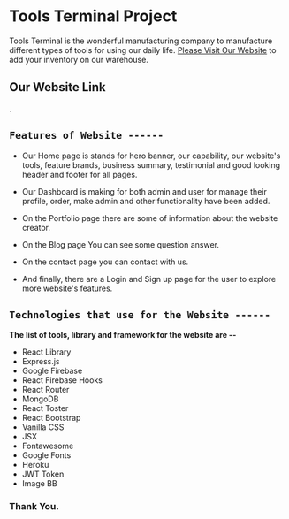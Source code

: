 # Tools Terminal Project

Tools Terminal is the wonderful manufacturing company to manufacture different types of tools for using our daily life. [Please Visit Our Website]() to add your inventory on our warehouse.

## Our Website Link

[](). 

## `Features of Website ------`

* Our Home page is stands for hero banner, our capability, our website's tools, feature brands, business summary, testimonial and good looking header and footer for all pages.

* Our Dashboard is making for both admin and user for manage their profile, order, make admin and other functionality have been added.

* On the Portfolio page there are some of information about the website creator.

* On the Blog page You can see some question answer.

* On the contact page you can contact with us.

* And finally, there are a Login and Sign up page for the user to explore more website's features.

## `Technologies that use for the Website ------`

**The list of tools, library and framework for the website are --**

* React Library
* Express.js
* Google Firebase
* React Firebase Hooks
* React Router
* MongoDB
* React Toster
* React Bootstrap
* Vanilla CSS
* JSX
* Fontawesome
* Google Fonts
* Heroku
* JWT Token
* Image BB

### Thank You.